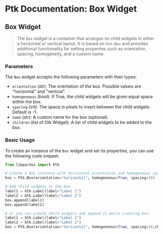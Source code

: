 # Ptk Documentation: Box Widget

## Box Widget

> The `Box` widget is a container that arranges its child widgets in either a horizontal or vertical layout. It is based on `Gtk.Box` and provides additional functionality for setting properties such as orientation, spacing, homogeneity, and a custom name.

### Parameters

The `Box` widget accepts the following parameters with their types:

- `orientation` (str): The orientation of the box. Possible values are "horizontal" and "vertical".
- `homogeneous` (bool): If True, the child widgets will be given equal space within the box.
- `spacing` (int): The space in pixels to insert between the child widgets. Default is -1.
- `name` (str): A custom name for the box (optional).
- `children` (list of Gtk.Widget): A list of child widgets to be added to the box.

### Basic Usage

To create an instance of the `Box` widget and set its properties, you can use the following code snippet:

```python
from libpardus import Ptk

# Create a Box instance with horizontal orientation and homogeneous spacing
box = Ptk.Box(orientation="horizontal", homogeneous=True, spacing=10)

# Add child widgets to the box
label1 = Gtk.Label(label="Label 1")
label2 = Gtk.Label(label="Label 2")
box.append(label1)
box.append(label2)

# Or you can create child widgets and append it while creating box.
label1 = Gtk.Label(label="Label 1")
label2 = Gtk.Label(label="Label 2")
box = Ptk.Box(orientation="horizontal", homogeneous=True, spacing=10,children=[label1,label2])



```




